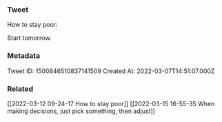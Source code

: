 ### Tweet
How to stay poor:

Start tomorrow.

### Metadata
Tweet ID: 1500846510837141509
Created At: 2022-03-07T14:51:07.000Z

### Related
[[2022-03-12 09-24-17 How to stay poor]]
[[2022-03-15 16-55-35 When making decisions, just pick something, then adjust]]

